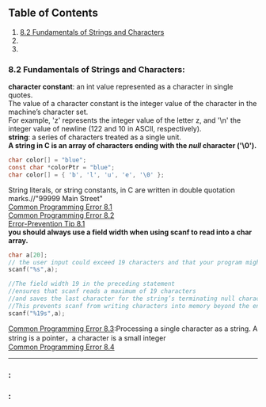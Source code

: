 ## <a name='contents'>Table of Contents</a>

1. [8.2 Fundamentals of Strings and Characters](#8.2)
1. [](#)
1. [](#)
### <a name='8.2'> 8.2 Fundamentals of Strings and Characters:</a>
**character constant**: an int value represented as a character in single quotes.  
The value of a character constant is the integer value of the character in the machine’s character set.  
For example, 'z' represents the integer value of the letter z, and '\n' the integer value of newline (122 and 10 in ASCII,   respectively).  
**string**: a series of characters treated as a single unit.  
**A string in C is an array of characters ending with the *null* character ('\0').**  
``` C
char color[] = "blue";
const char *colorPtr = "blue";
char color[] = { 'b', 'l', 'u', 'e', '\0' };
```
String literals, or string constants, in C are written in double quotation marks.//"99999 Main Street"  
[Common Programming Error 8.1](https://github.com/saint-shaka/CHowToProgram8thNotes/blob/master/Common%20Programming%20Error.md)  
[Common Programming Error 8.2](https://github.com/saint-shaka/CHowToProgram8thNotes/blob/master/Common%20Programming%20Error.md)  
[Error-Prevention Tip 8.1](https://github.com/saint-shaka/CHowToProgram8thNotes/blob/master/Error-Prevention%20Tip.md)  
**you should always use a field width when using scanf to read into a char array.**    
``` C
char a[20];
// the user input could exceed 19 characters and that your program might crash!
scanf("%s",a);

//The field width 19 in the preceding statement  
//ensures that scanf reads a maximum of 19 characters 
//and saves the last character for the string’s terminating null character. 
//This prevents scanf from writing characters into memory beyond the end of the character array.
scanf("%19s",a);
```

[Common Programming Error 8.3](https://github.com/saint-shaka/CHowToProgram8thNotes/blob/master/Common%20Programming%20Error.md):Processing a single character as a string. A string is a pointer，a character is a small integer    
[Common Programming Error 8.4](https://github.com/saint-shaka/CHowToProgram8thNotes/blob/master/Common%20Programming%20Error.md)  

****
### <a name=''> :</a>
### <a name=''> :</a>
